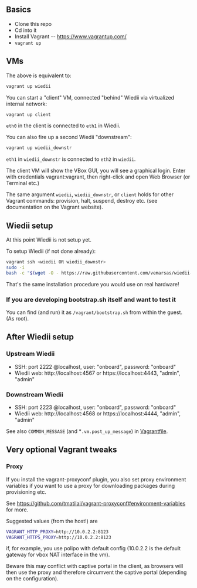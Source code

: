 ## Basics

* Clone this repo
* Cd into it
* Install Vagrant -- https://www.vagrantup.com/
* `vagrant up`

## VMs

The above is equivalent to:

```bash
vagrant up wiedii
```

You can start a "client" VM, connected "behind" Wiedii via virtualized internal network:
```bash
vagrant up client
```
`eth0` in the client is connected to `eth1` in Wiedii.

You can also fire up a second Wiedii "downstream":
```bash
vagrant up wiedii_downstr
```
`eth1` in `wiedii_downstr` is connected to `eth2` in `wiedii`.

The client VM will show the VBox GUI, you will see a graphical login.
Enter with credentials vagrant:vagrant, then right-click
and open Web Browser (or Terminal etc.)

The same argument `wiedii`, `wiedii_downstr`, or `client` holds for
other Vagrant commands: provision, halt, suspend, destroy etc.
(see documentation on the Vagrant website).

## Wiedii setup

At this point Wiedii is not setup yet.

To setup Wiedii (if not done already):
```bash
vagrant ssh <wiedii OR wiedii_downstr>
sudo -i
bash -c "$(wget -O - https://raw.githubusercontent.com/vemarsas/wiedii-bootstrap/main/bootstrap.sh)"
```
That's the same installation procedure you would use on real hardware!

### If you are developing bootstrap.sh itself and want to test it

You can find (and run) it as `/vagrant/bootstrap.sh` from within the guest. (As root).

## After Wiedii setup

### Upstream Wiedii
* SSH: port 2222 @localhost, user: "onboard", password: "onboard"
* Wiedii web: http://localhost:4567 or https://localhost:4443, "admin", "admin"

### Downstream Wiedii
* SSH: port 2223 @localhost, user: "onboard", password: "onboard"
* Wiedii web: http://localhost:4568 or https://localhost:4444, "admin", "admin"

See also `COMMON_MESSAGE` (and *`.vm.post_up_message`) in [Vagrantfile](Vagrantfile).

## Very optional Vagrant tweaks

### Proxy

If you install the vagrant-proxyconf plugin,
you also set proxy environment variables if you want to use a proxy
for downloading packages during provisioning etc.

See https://github.com/tmatilai/vagrant-proxyconf#environment-variables for more.

Suggested values (from the host!) are

```bash
VAGRANT_HTTP_PROXY=http://10.0.2.2:8123
VAGRANT_HTTPS_PROXY=http://10.0.2.2:8123
```
if, for example, you use polipo with default config
(10.0.2.2 is the default gateway for vbox NAT interface in the vm).

Beware this may conflict with captive portal in the client, as browsers will then use the proxy
and therefore circumvent the captive portal (depending on the configuration).
